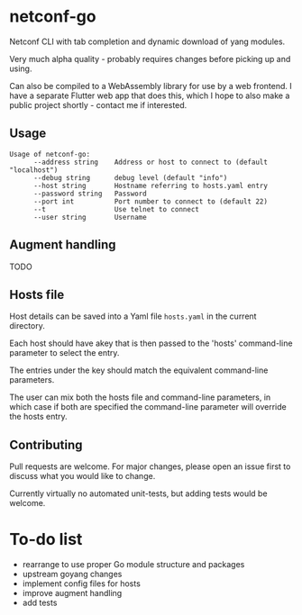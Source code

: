 # netconf-go
Netconf CLI with tab completion and dynamic download of yang modules.

Very much alpha quality - probably requires changes before picking up and using.

Can also be compiled to a WebAssembly library for use by a web frontend. 
I have a separate Flutter web app that does this, which I hope to also make a public project shortly - contact me if interested.

## Usage

```
Usage of netconf-go:
      --address string    Address or host to connect to (default "localhost")
      --debug string      debug level (default "info")
      --host string       Hostname referring to hosts.yaml entry
      --password string   Password
      --port int          Port number to connect to (default 22)
      --t                 Use telnet to connect
      --user string       Username
```

## Augment handling

TODO

## Hosts file

Host details can be saved into a Yaml file `hosts.yaml` in the current directory.

Each host should have akey that is then passed to the 'hosts' command-line parameter to select the entry.

The entries under the key should match the equivalent command-line parameters.

The user can mix both the hosts file and command-line parameters, in which case 
if both are specified the command-line parameter will override the hosts entry.

## Contributing
Pull requests are welcome. For major changes, please open an issue first to discuss what you would like to change.

Currently virtually no automated unit-tests, but adding tests would be welcome.

# To-do list

- rearrange to use proper Go module structure and packages
- upstream goyang changes
- implement config files for hosts
- improve augment handling
- add tests